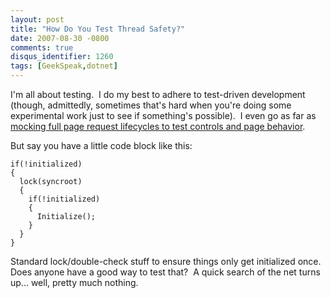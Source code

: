 ```yaml
---
layout: post
title: "How Do You Test Thread Safety?"
date: 2007-08-30 -0800
comments: true
disqus_identifier: 1260
tags: [GeekSpeak,dotnet]
---
```

I'm all about testing.  I do my best to adhere to test-driven
development (though, admittedly, sometimes that's hard when you're doing
some experimental work just to see if something's possible).  I even go
as far as [mocking full page request lifecycles to test controls and
page
behavior](http://paraesthesia.com/archive/2007/08/02/mock-a-page-request-lifecycle-with-typemock.aspx).

But say you have a little code block like this:

    if(!initialized)
    {
      lock(syncroot)
      {
        if(!initialized)
        {
          Initialize();
        }
      }
    }

Standard lock/double-check stuff to ensure things only get initialized
once.  Does anyone have a good way to test that?  A quick search of the
net turns up... well, pretty much nothing.
